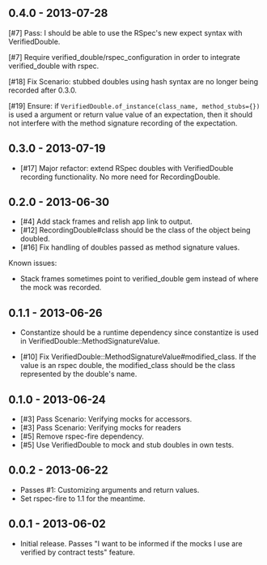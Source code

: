 0.4.0 - 2013-07-28
------------------

[#7] Pass: I should be able to use the RSpec's new expect syntax with
  VerifiedDouble.

[#7] Require verified_double/rspec_configuration in order to integrate
  verified_double with rspec.

[#18] Fix Scenario: stubbed doubles using hash syntax are no longer being
  recorded after 0.3.0.

[#19] Ensure: if `VerifiedDouble.of_instance(class_name, method_stubs={})` is
  used a argument or return value value of an expectation, then it should
  not interfere with the method signature recording of the expectation.

0.3.0 - 2013-07-19
------------------

* [#17] Major refactor: extend RSpec doubles with VerifiedDouble recording
  functionality. No more need for RecordingDouble.

0.2.0 - 2013-06-30
------------------

* [#4] Add stack frames and relish app link to output.
* [#12] RecordingDouble#class should be the class of the object being doubled.
* [#16] Fix handling of doubles passed as method signature values.

Known issues:

* Stack frames sometimes point to verified_double gem instead of where the mock was recorded.


0.1.1 - 2013-06-26
------------------

* Constantize should be a runtime dependency since constantize is used in
  VerifiedDouble::MethodSignatureValue.

* [#10] Fix VerifiedDouble::MethodSignatureValue#modified_class.
  If the value is an rspec double, the modified_class should be the class
  represented by the double's name.


0.1.0 - 2013-06-24
------------------

* [#3] Pass Scenario: Verifying mocks for accessors.
* [#3] Pass Scenario: Verifying mocks for readers
* [#5] Remove rspec-fire dependency.
* [#5] Use VerifiedDouble to mock and stub doubles in own tests.

0.0.2 - 2013-06-22
------------------

* Passes #1: Customizing arguments and return values.
* Set rspec-fire to 1.1 for the meantime.

0.0.1 - 2013-06-02
------------------

* Initial release. Passes "I want to be informed if the mocks I use are verified by contract tests" feature.



